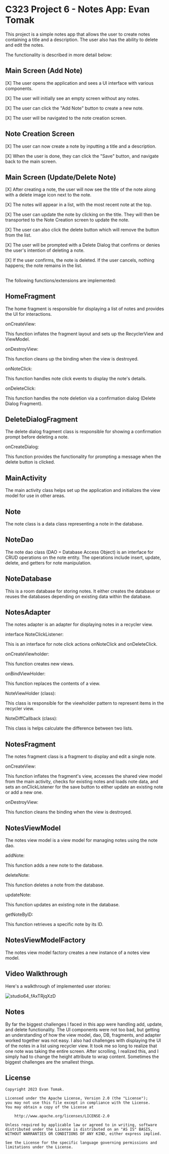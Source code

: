 # C323 Project 6 - Notes App: Evan Tomak

This project is a simple notes app that allows the user to create notes containing a title and a description. The user also has the ability to delete and edit the notes.

The functionality is described in more detail below:

## Main Screen (Add Note)

[X] The user opens the application and sees a UI interface with various components.

[X] The user will initially see an empty screen without any notes.

[X] The user can click the "Add Note" button to create a new note.

[X] The user will be navigated to the note creation screen.

## Note Creation Screen

[X] The user can now create a note by inputting a title and a description.

[X] When the user is done, they can click the "Save" button, and navigate back to the main screen.

## Main Screen (Update/Delete Note)

[X] After creating a note, the user will now see the title of the note along with a delete image icon next to the note.

[X] The notes will appear in a list, with the most recent note at the top.

[X] The user can update the note by clicking on the title. They will then be transported to the Note Creation screen to update the note.

[X] The user can also click the delete button which will remove the button from the list.

[X] The user will be prompted with a Delete Dialog that confirms or denies the user's intention of deleting a note.

[X] If the user confirms, the note is deleted. If the user cancels, nothing happens; the note remains in the list.

##

The following functions/extensions are implemented:

## HomeFragment

The home fragment is responsible for displaying a list of notes and provides the UI for interactions.

onCreateView:

This function inflates the fragment layout and sets up the RecyclerView and ViewModel.

onDestroyView:

This function cleans up the binding when the view is destroyed.

onNoteClick:

This function handles note click events to display the note's details.

onDeleteClick:

This function handles the note deletion via a confirmation dialog (Delete Dialog Fragment).

## DeleteDialogFragment

The delete dialog fragment class is responsible for showing a confirmation prompt before deleting a note.

onCreateDialog:

This function provides the functionality for prompting a message when the delete button is clicked.

## MainActivity

The main activity class helps set up the application and initializes the view model for use in other areas.

## Note

The note class is a data class representing a note in the database.

## NoteDao

The note dao class (DAO = Database Access Object) is an interface for CRUD operations on the note entity. The operations include insert, update, delete, and getters for note manipulation.

## NoteDatabase

This is a room database for storing notes. It either creates the database or reuses the databases depending on existing data within the database.

## NotesAdapter

The notes adapter is an adapter for displaying notes in a recycler view.

interface NoteClickListener:

This is an interface for note click actions onNoteClick and onDeleteClick.

onCreateViewholder:

This function creates new views.

onBindViewHolder:

This function replaces the contents of a view.

NoteViewHolder (class):

This class is responsible for the viewholder pattern to represent items in the recycler view.

NoteDiffCallback (class):

This class is helps calculate the difference between two lists.

## NotesFragment

The notes fragment class is a fragment to display and edit a single note.

onCreateView:

This function inflates the fragment's view, accesses the shared view model from the main activity, checks for existing notes and loads note data, and sets an onClickListener for the save button to either update an existing note or add a new one.

onDestroyView:

This function cleans the binding when the view is destroyed.

## NotesViewModel

The notes view model is a view model for managing notes using the note dao.

addNote:

This function adds a new note to the database.

deleteNote:

This function deletes a note from the database.

updateNote:

This function updates an existing note in the database.

getNoteByID:

This function retrieves a specific note by its ID.

## NotesViewModelFactory

The notes view model factory creates a new instance of a notes view model.

## Video Walkthrough

Here's a walkthrough of implemented user stories:

![studio64_fAxTRjqXzD](https://github.com/evan2mak/NotesApp/assets/128643914/f39a4441-e4cf-42d4-9492-bacc5e3cd1c1)




## Notes

By far the biggest challenges I faced in this app were handling add, update, and delete functionality. The UI components were not too bad, but getting an understanding of how the view model, dao, DB, fragments, and adapter worked together was not easy.
I also had challenges with displaying the UI of the notes in a list using recycler view. It took me so long to realize that one note was taking the entire screen. After scrolling, I realized this, and I simply had to change the height attribute to wrap content. Sometimes the biggest challenges are the smallest things.


## License

    Copyright 2023 Evan Tomak.

    Licensed under the Apache License, Version 2.0 (the "License");
    you may not use this file except in compliance with the License.
    You may obtain a copy of the License at

        http://www.apache.org/licenses/LICENSE-2.0

    Unless required by applicable law or agreed to in writing, software
    distributed under the License is distributed on an "AS IS" BASIS, WITHOUT WARRANTIES OR CONDITIONS OF ANY KIND, either express implied.

    See the License for the specific language governing permissions and
    limitations under the License.
